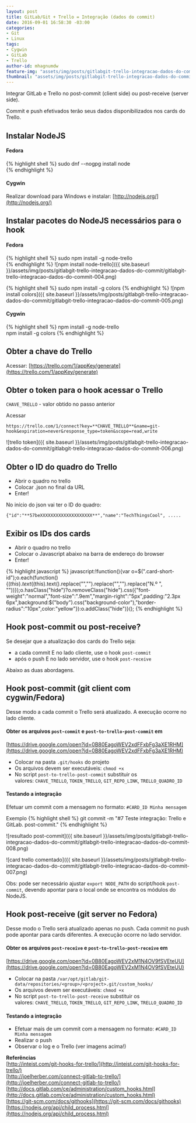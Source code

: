 ```yaml
---
layout: post
title: GitLab/Git + Trello = Integração (dados do commit)
date: 2016-09-01 16:58:30 -03:00
categories:
- Git
- Linux
tags:
- Cygwin
- GitLab
- Trello
author-id: mhagnumdw
feature-img: "assets/img/posts/gitlabgit-trello-integracao-dados-do-commit/git-gitlab-trello-integracao-banner_v2.png"
thumbnail: "assets/img/posts/gitlabgit-trello-integracao-dados-do-commit/git-gitlab-trello-integracao-banner_v2.png"
---
```


Integrar GitLab e Trello no post-commit (client side) ou post-receive (server side).

<!--more-->

Commit e push efetivados terão seus dados disponibilizados nos cards do Trello.

## Instalar NodeJS

#### Fedora
{% highlight shell %}
sudo dnf --nogpg install node  
{% endhighlight %}

#### Cygwin
Realizar download para Windows e instalar: [http://nodejs.org/](http://nodejs.org/)

## Instalar pacotes do NodeJS necessários para o hook

#### Fedora
{% highlight shell %}
sudo npm install -g node-trello  
{% endhighlight %}
![npm install node-trello]({{ site.baseurl }}/assets/img/posts/gitlabgit-trello-integracao-dados-do-commit/gitlabgit-trello-integracao-dados-do-commit-004.png)

{% highlight shell %}
sudo npm install -g colors
{% endhighlight %}
![npm install colors]({{ site.baseurl }}/assets/img/posts/gitlabgit-trello-integracao-dados-do-commit/gitlabgit-trello-integracao-dados-do-commit-005.png)

#### Cygwin
{% highlight shell %}
npm install -g node-trello  
npm install -g colors
{% endhighlight %}

## Obter a chave do Trello

Acessar: [https://trello.com/1/appKey/generate](https://trello.com/1/appKey/generate)

## Obter o token para o hook acessar o Trello

`CHAVE_TRELLO` - valor obtido no passo anterior

Acessar
```
https://trello.com/1/connect?key=**CHAVE_TRELLO**&name=git-hook&expiration=never&response_type=token&scope=read,write
```

![trello token]({{ site.baseurl }}/assets/img/posts/gitlabgit-trello-integracao-dados-do-commit/gitlabgit-trello-integracao-dados-do-commit-006.png)

## Obter o ID do quadro do Trello

- Abrir o quadro no trello
- Colocar .json no final da URL
- Enter!

No início do json vai ter o ID do quadro:

```
{"id":"**57beXXXXXXXXXXXXXXXXXXXX**","name":"TechThingsCool", .....
```

## Exibir os IDs dos cards

- Abrir o quadro no trello
- Colocar o Javascript abaixo na barra de endereço do browser
- Enter!

{% highlight javascript %}
javascript:!function(){var o=$(".card-short-id");o.each(function(){$(this).text($(this).text().replace("","").replace("","").replace("N.º ", ""))});o.hasClass("hide")?o.removeClass("hide").css({"font-weight":"normal","font-size":".9em","margin-right":"5px",padding:"2.3px 6px",background:$("body").css("background-color"),"border-radius":"10px",color:"yellow"}):o.addClass("hide")}();
{% endhighlight %}

## Hook post-commit ou post-receive?

Se desejar que a atualização dos cards do Trello seja:

- a cada commit E no lado cliente, use o hook `post-commit`
- após o push E no lado servidor, use o hook `post-receive`

Abaixo as duas abordagens.

## Hook post-commit (git client com cygwin/Fedora)

Desse modo a cada commit o Trello será atualizado. A execução ocorre no lado cliente.

#### Obter os arquivos `post-commit` e `post-to-trello-post-commit` em

[https://drive.google.com/open?id=0B80EagoWEV2xdFFxbFg3aXE1RHM](https://drive.google.com/open?id=0B80EagoWEV2xdFFxbFg3aXE1RHM)

- Colocar na pasta `.git/hooks` do projeto
- Os arquivos devem ser executáveis: `chmod +x`
- No script `post-to-trello-post-commit` substituir os valores: `CHAVE_TRELLO`, `TOKEN_TRELLO`, `GIT_REPO_LINK`, `TRELLO_QUADRO_ID`

#### Testando a integração

Efetuar um commit com a mensagem no formato: `#CARD_ID Minha mensagem`

Exemplo
{% highlight shell %}
git commit -m "#7 Teste integração: Trello e GitLab. post-commit."
{% endhighlight %}

![resultado post-commit]({{ site.baseurl }}/assets/img/posts/gitlabgit-trello-integracao-dados-do-commit/gitlabgit-trello-integracao-dados-do-commit-008.png)

![card trello comentado]({{ site.baseurl }}/assets/img/posts/gitlabgit-trello-integracao-dados-do-commit/gitlabgit-trello-integracao-dados-do-commit-007.png)

Obs: pode ser necessário ajustar `export NODE_PATH` do script/hook `post-commit`, devendo apontar para o local onde se encontra os módulos do NodeJS.

## Hook post-receive (git server no Fedora)

Desse modo o Trello será atualizado apenas no push. Cada commit no push pode apontar para cards diferentes. A execução ocorre no lado servidor.

#### Obter os arquivos `post-receive` e `post-to-trello-post-receive` em

[https://drive.google.com/open?id=0B80EagoWEV2xM1N4OV9fSVEteUU](https://drive.google.com/open?id=0B80EagoWEV2xM1N4OV9fSVEteUU)

- Colocar na pasta `/var/opt/gitlab/git-data/repositories/<group>/<project>.git/custom_hooks/`
- Os arquivos devem ser executáveis: `chmod +x`
- No script `post-to-trello-post-receive` substituir os valores: `CHAVE_TRELLO`, `TOKEN_TRELLO`, `GIT_REPO_LINK`, `TRELLO_QUADRO_ID`

#### Testando a integração

- Efetuar mais de um commit com a mensagem no formato: `#CARD_ID Minha mensagem`
- Realizar o push
- Observar o log e o Trello (ver imagens acima!)

**Referências**  
[http://inteist.com/git-hooks-for-trello/](http://inteist.com/git-hooks-for-trello/)  
[http://joelherber.com/connect-gitlab-to-trello/](http://joelherber.com/connect-gitlab-to-trello/)  
[http://docs.gitlab.com/ce/administration/custom_hooks.html](http://docs.gitlab.com/ce/administration/custom_hooks.html)  
[https://git-scm.com/docs/githooks](https://git-scm.com/docs/githooks)  
[https://nodejs.org/api/child_process.html](https://nodejs.org/api/child_process.html)